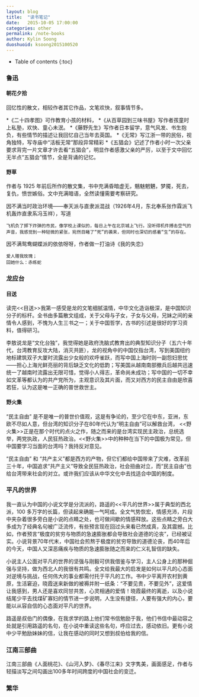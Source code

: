 ```yaml
---
layout: blog
title:  "读书笔记"
date:   2015-10-05 17:00:00
categories: other
permalink: /note-books
author: Kylin Soong
duoshuoid: ksoong2015100520
---
```


* Table of contents
{:toc}

### 鲁迅

#### 朝花夕拾

回忆性的散文，相较作者其它作品，文笔欢快，叙事情节多。

*《二十四孝图》可作教育小孩的材料，
*《从百草园到三味书屋》写作者孩童时上私塾，欢快、童心未泯。
*《藤野先生》写作者日本留学，意气风发、书生抱负，有些情节的描述让我回忆自己当年去英国。
*《无常》写江浙一带的民俗，视角独特，写寺庙中“活板无常”那段异常精彩
*《五猖会》记述了作者小时一次父亲要求背完一片文章才许去看“五猖会”，明显作者感激父亲的严厉，以至于文中回忆无半点“五猖会”情节，全是背诵的记忆。

#### 野草

作者与 1925 年前后所作的散文集，书中充满昏暗虚无，魑魅魍魉，梦魇，死去，复仇，愤世嫉俗。文中充满暗语，全然读懂需要考察研究。

因不满当时政治环境——奉天派与直隶派混战（1926年4月，东北奉系张作霖派飞机轰炸直隶系冯玉祥），写道

~~~
飞机负了掷下炸弹的市民，像学校上课似的，每日上午在北京城上飞行。没听得机件搏击空气的声音，我感觉到一种轻微的紧张，宛然目睹了“死”的袭来，但同时也深切的感着“生”的存在。
~~~

因不满鸳鸯蝴蝶派的依依呀呀，作者做一打油诗《我的失恋》

~~~
爱人赠我玫瑰；
回她什么：赤练蛇
~~~


### 龙应台

#### 目送

读完<<目送>>我第一感受是龙的文笔细腻温情，中华文化造诣极深，是中国知识分子的标杆。全书由多篇散文组成，关于父母与子女，子女与父母，兄妹之间的亲情令人感到，不愧为人生三书之一；关于中国哲学，古书的引述是很好的学习资料，值得研习。

李敖说龙是“文化台独”，我觉得她是政府洗脑式教育出的典型知识分子（五六十年代，台湾教育反攻大陆，消灭共匪），龙的视角中的中国仅指台湾，写到美国纽约地标建筑双子大厦时流露出少女般的欢呼雀跃，而写中国上海时则一副怨妇思忧——担心上海光鲜亮丽的背后缺乏文化的低韵；写美国从越南南部撤兵后越共迅速统一了越南时流露出无限可惜，觉得小人得志，革命尚未成功；写中国的一切不幸如文革等都认为的共产党所为，主观意识及其片面，而又对西方的民主自由是欣喜若狂，认为这是唯一正确的普世救世主。

#### 野火集

“民主自由” 是不是唯一的普世价值观，这是有争论的，至少它在中东，亚洲，东欧不尽如人意，但台湾的知识分子在80年代认为“明主自由”可以解救台湾， <<野火集>>正是在那个时代的点火之作，随之而来的是台湾实现民主政治，总统选举，两党执政，人民狂热政治。<<野火集>>中的种种在当下的中国极为常见，但中国要学习当面的台湾吗？我持反对意见。

“民主自由” 和 “共产主义”都是西方的产物，但它们都给中国带来了灾难，改革前三十年，中国追求“共产主义”导致全民狂热政治，社会扭曲对立，而“民主自由”也给台湾带来社会的对立。或许我们应该从中华文化中去找适合中国的制度。

### 平凡的世界

我一直认为中国的小说文学是分流派的，路遥的<<平凡的世界>>属于典型的西北派，100 多万字的长篇，但读起来确能一气呵成。全文气势恢宏，情感充沛，片段中夹杂着很多旁白是小说的点睛之处，也可做间歇的情感释放。这些点睛之旁白大多成为了经典名句被广泛流传，有些预言现在回过头来看已然成真，及其震撼。比如，作者预言“极度的贫穷与物质的急速膨胀都会导致社会道德的沦丧”，已经被证实。小说背景70年代末，中国社会煎熬于极度的贫穷导致的道德沦丧，而40年后的今天，中国人又深恶痛疾与物质的急速膨胀随之而来的仁义礼智信的缺失。

小说主人公面对平凡的世界的坚强与刚毅可供我借鉴与学习，主人公身上的那种倔强与坚持，做为西北人的我很有共鸣。全文给我最大的启发是如何以平凡的心态面对逆境与挑战，任何伟大的事业都需付托于平凡的工作。书中少平离开农村到黄原，生活窘迫，晓霞送来新做的被褥并附一纸条：“不要见贵，不要见外”，这爱情让我感到，男人还是喜欢同甘共苦，心灵相通的爱情！晓霞最终的离逝，以及小说结尾少平去找煤矿寡妇的情节进一步说明，人生没有捷径，人要有强大的内心，要能以从容自信的心态面对平凡的世界。

路遥是叔伯门的偶像，在我求学的路上他们常书信勉励于我，他们书信中最动容之处就是引用路遥的名句，在小说中重读这些名句，呼应过去，感动依旧。更有小说中少平勉励妹妹的信，让我在感动的同时又想到叔伯给我的信。

### 江南三部曲

江南三部曲《人面桃花》、《山河入梦》、《春尽江来》文字隽美，画面感足，作者与轻描淡写之间勾画出100多年时间跨度的中国社会的变迁。

### 繁华




